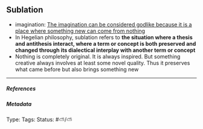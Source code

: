 ## Sublation

* imagination: [The imagination can be considered godlike because it is a place where something new can come from nothing](The%20imagination%20can%20be%20considered%20godlike%20because%20it%20is%20a%20place%20where%20something%20new%20can%20come%20from%20nothing.md)
* In Hegelian philosophy, sublation refers to **the situation where a thesis and antithesis interact, where a term or concept is both preserved and changed through its dialectical interplay with another term or concept**
* Nothing is completely original. It is always inspired. But something creative always involves at least some novel quality. Thus it preserves what came before but also brings something new

---

##### References

##### Metadata

Type: 
Tags:
Status: #⛅️/⛅️
